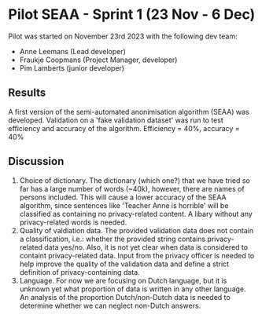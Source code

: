 # Pilot SEAA - Sprint 1 (23 Nov - 6 Dec)

Pilot was started on November 23rd 2023 with the following dev team:

- Anne Leemans (Lead developer)
- Fraukje Coopmans (Project Manager, developer)
- Pim Lamberts (junior developer)

## Results

A first version of the semi-automated anonimisation algorithm (SEAA) was developed. Validation on a 'fake validation dataset' was run to test efficiency and accuracy of the algorithm.
Efficiency = 40%, accuracy = 40%

## Discussion

1. Choice of dictionary. The dictionary (which one?) that we have tried so far has a large number of words (~40k), however, there are names of persons included. This will cause a lower accuracy of the SEAA algorithm, since sentences like 'Teacher Anne is horrible' will be classified as containing no privacy-related content. A libary without any privacy-related words is needed.
2. Quality of valdiation data. The provided validation data does not contain a classification, i.e.: whether the provided string contains privacy-related data yes/no. Also, it is not yet clear when data is considered to containt privacy-related data. Input from the privacy officer is needed to help improve the quality of the validation data and define a strict definition of privacy-containing data.
3. Language. For now we are focusing on Dutch language, but it is unknown yet what proportion of data is written in any other language. An analysis of the proportion Dutch/non-Dutch data is needed to determine whether we can neglect non-Dutch answers.
